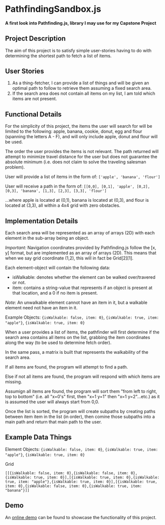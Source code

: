 PathfindingSandbox.js
==============
#### A first look into Pathfinding.js, library I may use for my Capstone Project ####

Project Description
------------

The aim of this project is to satisfy simple user-stories having to do with determining the shortest
path to fetch a list of items.

User Stories
------
1. As a thing-fetcher, I can provide a list of things and will be given an optimal path to follow to
 retrieve them assuming a fixed search area.
2. If the search area does not contain all items on my list, I am told which items are not present.

Functional Details
------
For the simplicity of this project, the items the user will search for will be limited to the following:
apple, banana, cookie, donut, egg and flour (spanning the letters A - F), and will only include apple,
 donut and flour will be used.

The order the user provides the items is not relevant. The path returned will attempt to minimize travel
distance for the user but does not guarantee the absolute minimum (i.e. does not claim to solve the
traveling salesman problem).

User will provide a list of items in the form of:
```['apple', 'banana', 'flour']```

User will receive a path in the form of:
```[[0,0], [0,1], 'apple', [0,2], [0,3], 'banana', [1,3], [2,3], [3,3], 'flour']```

...where apple is located at (0,1), banana is located at (0,3), and flour is located at (3,3), all within
a 4x4 grid with zero obstacles.

Implementation Details
------
Each search area will be represented as an array of arrays (2D) with each element in the sub-array being
an object.

*Important:* Navigation coordinates provided by Pathfinding.js follow the [x, y] format, but are
implemented as an array of arrays (2D). This means that when we say grid coordinate (1,2), this will
in fact be Grid[2][1].

Each element-object will contain the following data:
* isWalkable: denotes whether the element can be walked over/travered or not.
* item: contains a string-value that represents if an object is present at that location, and a 0 if
no item is present.

*Note*: An unwalkable element cannot have an item in it, but a walkable element need not have an item
in it.

Example Objects:
```{isWalkable: false, item: 0}```,
```{isWalkable: true, item: "apple"}```,
```{isWalkable: true, item: 0}```

When a user provides a list of items, the pathfinder will first determine if the search area contains
all items on the list, grabbing the item coordinates along the way (to be used to determine fetch order).

In the same pass, a matrix is built that represents the walkability of the search area.

If all items are found, the program will attempt to find a path.

Else if not all items are found, the program will respond with which items are missing.

Assumign all items are found, the program will sort them "from left to right, top to bottom" (i.e. all
"x=0's" first, then "x=1 y=1" then "x=1 y=2"...etc.) as it is assumed the user will always start from 0,0.

Once the list is sorted, the program will create subpaths by creating paths between item item in the
list (in order), then comine those subpaths into a main path and return that main path to the user.

Example Data Things
------
Element Objects:
```{isWalkable: false, item: 0}```,
```{isWalkable: true, item: "apple"}```,
```{isWalkable: true, item: 0}```

Grid

  ```[[{isWalkable: false, item: 0},{isWalkable: false, item: 0},{isWalkable: true, item: 0}],[{isWalkable: true, item: 0},{isWalkable: true, item: "apple"},{isWalkable: true, item: 0}],[{isWalkable: true, item: 0},{isWalkable: false, item: 0},{isWalkable: true, item: "banana"}]]```


Demo
------

An [online demo](http://www.google.com) can be found to showcase the functionality of this project.
